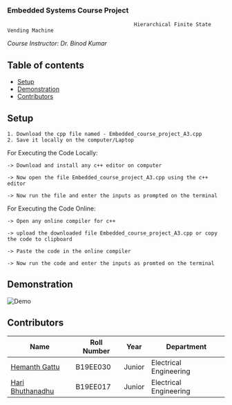 ### Embedded Systems Course Project
                                             Hierarchical Finite State Vending Machine
_Course Instructor: Dr. Binod Kumar_

## Table of contents
* [Setup](#setup)
* [Demonstration](#demonstration)
* [Contributors](#contributors)

## Setup

```
1. Download the cpp file named - Embedded_course_project_A3.cpp
2. Save it locally on the computer/Laptop
```

For Executing the Code Locally:
```
-> Download and install any c++ editor on computer

-> Now open the file Embedded_course_project_A3.cpp using the c++ editor

-> Now run the file and enter the inputs as prompted on the terminal
```

For Executing the Code Online:
```
-> Open any online compiler for c++

-> upload the downloaded file Embedded_course_project_A3.cpp or copy the code to clipboard

-> Paste the code in the online compiler 

-> Now run the code and enter the inputs as promted on the terminal
```
## Demonstration
![Demo](https://user-images.githubusercontent.com/59017902/164934550-5eb88ca2-3300-4885-a5ed-97dfa8d1ab18.jpg)


## Contributors

| Name                                            | Roll Number | Year      | Department             |
| ----------------------------------------------- | ----------- | --------- | ---------------------- |
| [Hemanth Gattu](https://github.com/Hemanth-Gattu)    | B19EE030    | Junior | Electrical Engineering |
| [Hari Bhuthanadhu](https://github.com/haribhutanadhu) | B19EE017   | Junior | Electrical Engineering |
